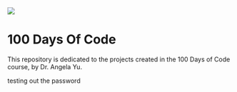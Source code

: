 <img src="https://fastnetmon.com/wp-content/uploads/2016/08/python-logo.png">

# 100 Days Of Code

This repository is dedicated to the projects created in the 100 Days of Code course, by Dr. Angela Yu.

testing out the password
